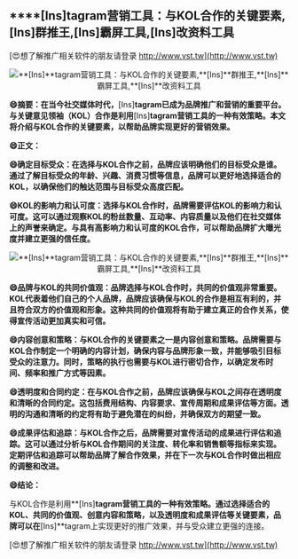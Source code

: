 ## ****[Ins]**tagram营销工具：与KOL合作的关键要素,**[Ins]**群推王,**[Ins]**霸屏工具,**[Ins]**改资料工具**

[😍想了解推广相关软件的朋友请登录 http://www.vst.tw](http://www.vst.tw)

 <center><img src="https://vst.tw/MP4/tuiguang/png/8.png" alt="**[Ins]**tagram营销工具：与KOL合作的关键要素,**[Ins]**群推王,**[Ins]**霸屏工具,**[Ins]**改资料工具"></center>

**😄摘要：在当今社交媒体时代，**[Ins]**tagram已成为品牌推广和营销的重要平台。与关键意见领袖（KOL）合作是利用**[Ins]**tagram营销工具的一种有效策略。本文将介绍与KOL合作的关键要素，以帮助品牌实现更好的营销效果。**

**😄正文：**

**😄确定目标受众：在选择与KOL合作之前，品牌应该明确他们的目标受众是谁。通过了解目标受众的年龄、兴趣、消费习惯等信息，品牌可以更好地选择适合的KOL，以确保他们的触达范围与目标受众高度匹配。**

**😄KOL的影响力和认可度：选择与KOL合作时，品牌需要评估KOL的影响力和认可度。这可以通过观察KOL的粉丝数量、互动率、内容质量以及他们在社交媒体上的声誉来确定。与具有高影响力和认可度的KOL合作，可以帮助品牌扩大曝光度并建立更强的信任度。**

 <center><img src="https://vst.tw/MP4/tuiguang/png/3.png" alt="**[Ins]**tagram营销工具：与KOL合作的关键要素,**[Ins]**群推王,**[Ins]**霸屏工具,**[Ins]**改资料工具"></center>

**😄品牌与KOL的共同价值观：品牌选择与KOL合作时，共同的价值观非常重要。KOL代表着他们自己的个人品牌，品牌应该确保与KOL的合作是相互有利的，并且符合双方的价值观和形象。这种共同的价值观将有助于建立真正的合作关系，使得宣传活动更加真实和可信。**

**😄内容创意和策略：与KOL合作的关键要素之一是内容创意和策略。品牌需要与KOL合作制定一个明确的内容计划，确保内容与品牌形象一致，并能够吸引目标受众的注意力。同时，策略的执行也需要与KOL进行密切合作，以确定发布时间、频率和推广方式等因素。**

**😄透明度和合同约定：在与KOL合作之前，品牌应该确保与KOL之间存在透明度和清晰的合同约定。这包括费用结构、内容要求、宣传周期和成果评估等方面。透明的沟通和清晰的约定将有助于避免潜在的纠纷，并确保双方的期望一致。**

**😄成果评估和追踪：与KOL合作之后，品牌需要对宣传活动的成果进行评估和追踪。这可以通过分析与KOL合作期间的关注度、转化率和销售额等指标来实现。定期评估和追踪可以帮助品牌了解合作效果，并在下一次与KOL合作时做出相应的调整和改进。**

**😄结论：**

与KOL合作是利用**[Ins]**tagram营销工具的一种有效策略。通过选择适合的KOL、共同的价值观、创意内容和策略，以及透明度和成果评估等关键要素，品牌可以在**[Ins]**tagram上实现更好的推广效果，并与受众建立更强的连接。

[😍想了解推广相关软件的朋友请登录 http://www.vst.tw](http://www.vst.tw)




